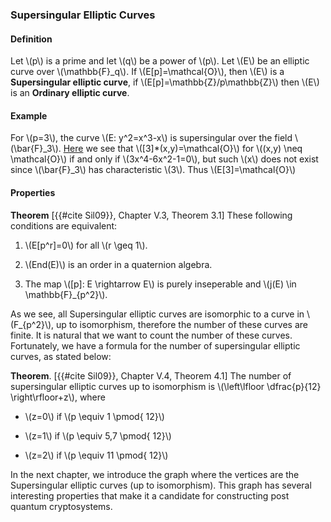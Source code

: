 ### Supersingular Elliptic Curves

#### Definition

Let \\(p\\) is a prime and let \\(q\\) be a power of \\(p\\). Let \\(E\\) be an elliptic curve over \\(\mathbb{F}_q\\). If \\(E[p]=\mathcal{O}\\), then \\(E\\) is a **Supersingular elliptic curve**, if \\(E[p]=\mathbb{Z}/p\mathbb{Z}\\) then \\(E\\) is an **Ordinary elliptic curve**.

#### Example

For \\(p=3\\), the curve \\(E: y^2=x^3-x\\) is supersingular over the field \\(\bar{F}_3\\). [Here](https://math.stackexchange.com/questions/3607389/find-all-points-order-3-on-an-elliptic-curve) we see that \\([3]*(x,y)=\mathcal{O}\\) for \\((x,y) \neq \mathcal{O}\\) if and only if \\(3x^4-6x^2-1=0\\), but such \\(x\\) does not exist since \\(\bar{F}_3\\) has characteristic \\(3\\). Thus \\(E[3]=\mathcal{O}\\)

#### Properties

**Theorem** [{{#cite Sil09}}, Chapter V.3, Theorem 3.1] These following conditions are equivalent:

1. \\(E[p^r]=0\\) for all \\(r \geq 1\\).

1. \\(End(E)\\) is an order in a quaternion algebra.

1. The map \\([p]: E \rightarrow E\\) is purely inseperable and \\(j(E) \in \mathbb{F}_{p^2}\\).

As we see, all Supersingular elliptic curves are isomorphic to a curve in \\(F_{p^2}\\), up to isomorphism, therefore the number of these curves are finite. It is natural that we want to count the number of these curves. Fortunately, we have a formula for the number of supersingular elliptic curves, as stated below:

**Theorem**. [{{#cite Sil09}}, Chapter V.4, Theorem 4.1] The number of supersingular elliptic curves up to isomorphism is \\(\left\lfloor \dfrac{p}{12} \right\rfloor+z\\), where 

- \\(z=0\\) if \\(p \equiv 1 \pmod{ 12}\\)

- \\(z=1\\) if \\(p \equiv 5,7 \pmod{ 12}\\)

- \\(z=2\\) if \\(p \equiv 11 \pmod{ 12}\\)

In the next chapter, we introduce the graph where the vertices are the Supersingular elliptic curves (up to isomorphism). This graph has several interesting properties that make it a candidate for constructing post quantum cryptosystems.
